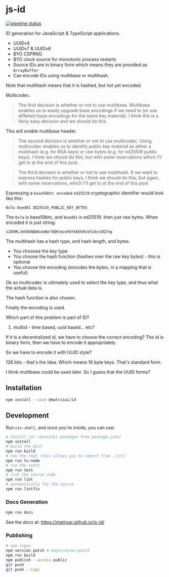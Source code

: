 # js-id

[![pipeline status](https://gitlab.com/MatrixAI/open-source/js-id/badges/master/pipeline.svg)](https://gitlab.com/MatrixAI/open-source/js-id/commits/master)

ID generation for JavaScript & TypeScript applications.

* UUIDv4
* UUIDv7 & UUIDv8
* BYO CSPRNG
* BYO clock source for monotonic process restarts
* Source IDs are in binary form which means they are provided as `ArrayBuffer`
* Can encode IDs using multibase or multihash.

Note that multihash means that it is hashed, but not yet encoded.

Multicodec.

> The first decision is whether or not to use multibase. Multibase enables us to easily upgrade base encodings if we need to (or use different base encodings for the same key material). I think this is a fairly easy decision and we should do this.

This will enable multibase header.

> The second decision is whether or not to use multicodec. Using multicodec enables us to identify public key material as either a multihash (e.g. for RSA keys) or raw bytes (e.g. for ed25519 public keys). I think we should do this, but with some reservations which I'll get to at the end of this post.

> The third decision is whether or not to use multihash. If we want to express hashes for public keys, I think we should do this, but again, with some reservations, which I'll get to at the end of this post.

Expressing a `base58btc encoded` `ed25519` cryptographic identifier would look like this:

```
0x7a 0xed01 ED25519_PUBLIC_KEY_BYTES
```

The `0x7a` is base58btc, and `0xed01` is ed25519. then just raw bytes. When encoded it is just string:

```
z2DhMLJmV8kNQm6zeWUrXQKtmzoh6YkKHSRxVSibscDQ7nq
```

The multihash has a hash type, and hash length, and bytes.

* You chooose the key type
* You choose the hash function (hashes over the raw key bytes) - this is optional
* You choose the encoding (encodes the bytes, in a mapping that is useful)

Ok so multicodec is ultimately used to select the key type, and thus what the actual data is.

The hash function is also chosen.

Finally the encoding is used.

Which part of this problem is part of ID?

1. multiid - time based, uuid based... etc?

If it is a decentralized id, we have to choose the correct encoding? The id is binary form, then we have to encode it appropriately.

So we have to encode it with UUID style?

128 bits - that's the idea. Which means 16 byte keys. That's standard form.

I think multibase could be used later. So I guess that the UUID forms?


## Installation

```sh
npm install --save @matrixai/id
```

## Development

Run `nix-shell`, and once you're inside, you can use:

```sh
# install (or reinstall packages from package.json)
npm install
# build the dist
npm run build
# run the repl (this allows you to import from ./src)
npm run ts-node
# run the tests
npm run test
# lint the source code
npm run lint
# automatically fix the source
npm run lintfix
```

### Docs Generation

```sh
npm run docs
```

See the docs at: https://matrixai.github.io/js-id/

### Publishing

```sh
# npm login
npm version patch # major/minor/patch
npm run build
npm publish --access public
git push
git push --tags
```
